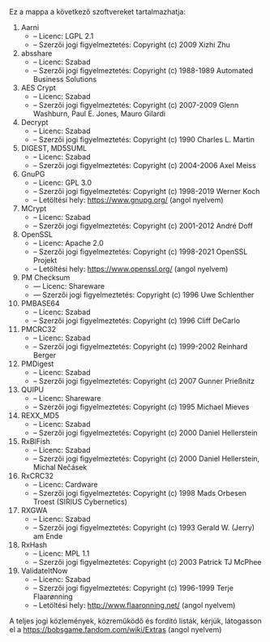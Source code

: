 ﻿Ez a mappa a következő szoftvereket tartalmazhatja:

1. Aarni
   - – Licenc: LGPL 2.1
   - – Szerzői jogi figyelmeztetés: Copyright (c) 2009 Xizhi Zhu
2. absshare
   - – Licenc: Szabad
   - – Szerzői jogi figyelmeztetés: Copyright (c) 1988-1989 Automated Business Solutions
3. AES Crypt
   - – Licenc: Szabad
   - – Szerzői jogi figyelmeztetés: Copyright (c) 2007-2009 Glenn Washburn, Paul E. Jones, Mauro Gilardi
4. Decrypt
   - – Licenc: Szabad
   - – Szerzői jogi figyelmeztetés: Copyright (c) 1990 Charles L. Martin
5. DIGEST, MD5SUML
   - – Licenc: Szabad
   - – Szerzői jogi figyelmeztetés: Copyright (c) 2004-2006 Axel Meiss
6. GnuPG
   - – Licenc: GPL 3.0
   - – Szerzői jogi figyelmeztetés: Copyright (c) 1998-2019 Werner Koch
   - – Letöltési hely: https://www.gnupg.org/ (angol nyelvem)
7. MCrypt
   - – Licenc: Szabad
   - – Szerzői jogi figyelmeztetés: Copyright (c) 2001-2012 André Doff
8. OpenSSL
   - – Licenc: Apache 2.0
   - – Szerzői jogi figyelmeztetés: Copyright (c) 1998-2021 OpenSSL Projekt
   - – Letöltési hely: https://www.openssl.org/ (angol nyelvem)
9. PM Checksum
   - — Licenc: Shareware
   - — Szerzői jogi figyelmeztetés: Copyright (c) 1996 Uwe Schlenther
10. PMBASE64
    - – Licenc: Szabad
    - – Szerzői jogi figyelmeztetés: Copyright (c) 1996 Cliff DeCarlo
11. PMCRC32
    - – Licenc: Szabad
    - – Szerzői jogi figyelmeztetés: Copyright (c) 1999-2002 Reinhard Berger
12. PMDigest
    - – Licenc: Szabad
    - – Szerzői jogi figyelmeztetés: Copyright (c) 2007 Gunner Prießnitz
13. QUIPU
    - – Licenc: Shareware
    - – Szerzői jogi figyelmeztetés: Copyright (c) 1995 Michael Mieves
14. REXX_MD5
    - – Licenc: Szabad
    - – Szerzői jogi figyelmeztetés: Copyright (c) 2000 Daniel Hellerstein
15. RxBlFish
    - – Licenc: Szabad
    - – Szerzői jogi figyelmeztetés: Copyright (c) 2000 Daniel Hellerstein, Michal Nečásek
16. RxCRC32
    - – Licenc: Cardware
    - – Szerzői jogi figyelmeztetés: Copyright (c) 1998 Mads Orbesen Troest (SIRIUS Cybernetics)
17. RXGWA
    - – Licenc: Szabad
    - – Szerzői jogi figyelmeztetés: Copyright (c) 1993 Gerald W. (Jerry) am Ende
18. RxHash
    - – Licenc: MPL 1.1
    - – Szerzői jogi figyelmeztetés: Copyright (c) 2003 Patrick TJ McPhee
19. ValidateItNow
    - – Licenc: Szabad
    - – Szerzői jogi figyelmeztetés: Copyright (c) 1996-1999 Terje Flaarønning
    - – Letöltési hely: http://www.flaaronning.net/ (angol nyelvem)

A teljes jogi közlemények, közreműködő és fordító listák, kérjük, látogasson el a https://bobsgame.fandom.com/wiki/Extras (angol nyelvem)
